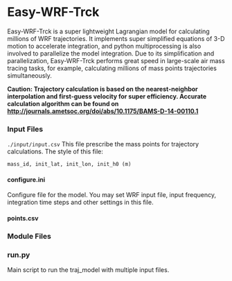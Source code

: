 # Easy-WRF-Trck
Easy-WRF-Trck is a super lightweight Lagrangian model for calculating millions of WRF trajectories. 
It implements super simplified equations of 3-D motion to accelerate integration, and python multiprocessing is also involved to parallelize the model integration.
Due to its simplification and parallelization, Easy-WRF-Trck performs great speed in large-scale air mass tracing tasks, for example, calculating millions of mass points trajectories simultaneously.


**Caution: Trajectory calculation is based on the nearest-neighbor interpolation and first-guess velocity for super efficiency. Accurate calculation algorithm can be found on http://journals.ametsoc.org/doi/abs/10.1175/BAMS-D-14-00110.1**


### Input Files

`./input/input.csv` This file prescribe the mass points for trajectory calculations. The style of this file:

```
mass_id, init_lat, init_lon, init_h0 (m)
```

#### configure.ini
Configure file for the model. You may set WRF input file, input frequency, integration time steps and other settings in this file.

#### points.csv


### Module Files

### run.py
Main script to run the traj_model with multiple input files. 

